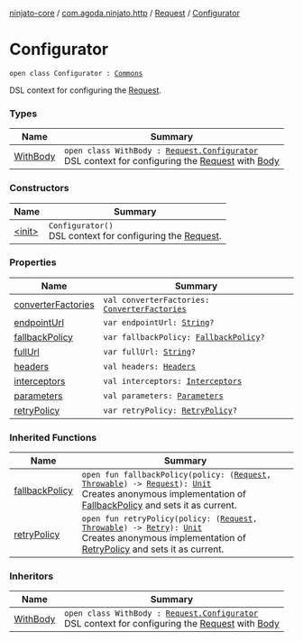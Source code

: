 [ninjato-core](../../../index.md) / [com.agoda.ninjato.http](../../index.md) / [Request](../index.md) / [Configurator](./index.md)

# Configurator

`open class Configurator : `[`Commons`](../../../com.agoda.ninjato.dsl/-commons/index.md)

DSL context for configuring the [Request](../index.md).

### Types

| Name | Summary |
|---|---|
| [WithBody](-with-body/index.md) | `open class WithBody : `[`Request.Configurator`](./index.md)<br>DSL context for configuring the [Request](../index.md) with [Body](../../-body/index.md) |

### Constructors

| Name | Summary |
|---|---|
| [&lt;init&gt;](-init-.md) | `Configurator()`<br>DSL context for configuring the [Request](../index.md). |

### Properties

| Name | Summary |
|---|---|
| [converterFactories](converter-factories.md) | `val converterFactories: `[`ConverterFactories`](../../../com.agoda.ninjato.converter/-converter-factories/index.md) |
| [endpointUrl](endpoint-url.md) | `var endpointUrl: `[`String`](https://kotlinlang.org/api/latest/jvm/stdlib/kotlin/-string/index.html)`?` |
| [fallbackPolicy](fallback-policy.md) | `var fallbackPolicy: `[`FallbackPolicy`](../../../com.agoda.ninjato.policy/-fallback-policy/index.md)`?` |
| [fullUrl](full-url.md) | `var fullUrl: `[`String`](https://kotlinlang.org/api/latest/jvm/stdlib/kotlin/-string/index.html)`?` |
| [headers](headers.md) | `val headers: `[`Headers`](../../-headers/index.md) |
| [interceptors](interceptors.md) | `val interceptors: `[`Interceptors`](../../../com.agoda.ninjato.intercept/-interceptors/index.md) |
| [parameters](parameters.md) | `val parameters: `[`Parameters`](../../-parameters/index.md) |
| [retryPolicy](retry-policy.md) | `var retryPolicy: `[`RetryPolicy`](../../../com.agoda.ninjato.policy/-retry-policy/index.md)`?` |

### Inherited Functions

| Name | Summary |
|---|---|
| [fallbackPolicy](../../../com.agoda.ninjato.dsl/-commons/fallback-policy.md) | `open fun fallbackPolicy(policy: (`[`Request`](../index.md)`, `[`Throwable`](https://kotlinlang.org/api/latest/jvm/stdlib/kotlin/-throwable/index.html)`) -> `[`Request`](../index.md)`): `[`Unit`](https://kotlinlang.org/api/latest/jvm/stdlib/kotlin/-unit/index.html)<br>Creates anonymous implementation of [FallbackPolicy](../../../com.agoda.ninjato.policy/-fallback-policy/index.md) and sets it as current. |
| [retryPolicy](../../../com.agoda.ninjato.dsl/-commons/retry-policy.md) | `open fun retryPolicy(policy: (`[`Request`](../index.md)`, `[`Throwable`](https://kotlinlang.org/api/latest/jvm/stdlib/kotlin/-throwable/index.html)`) -> `[`Retry`](../../../com.agoda.ninjato.policy/-retry/index.md)`): `[`Unit`](https://kotlinlang.org/api/latest/jvm/stdlib/kotlin/-unit/index.html)<br>Creates anonymous implementation of [RetryPolicy](../../../com.agoda.ninjato.policy/-retry-policy/index.md) and sets it as current. |

### Inheritors

| Name | Summary |
|---|---|
| [WithBody](-with-body/index.md) | `open class WithBody : `[`Request.Configurator`](./index.md)<br>DSL context for configuring the [Request](../index.md) with [Body](../../-body/index.md) |
